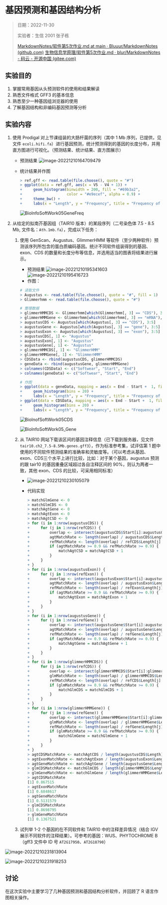 # 基因预测和基因结构分析

> 日期：2022-11-30
>
> 实验者：生信 2001 张子栋
>
> [MarkdownNotes/软件第5次作业.md at main · Bluuur/MarkdownNotes (github.com)](https://github.com/Bluuur/MarkdownNotes/blob/main/生物信息学原理/软件第5次作业.md)
> [生物信息学原理/软件第5次作业.md · blur/MarkdownNotes - 码云 - 开源中国 (gitee.com)](https://gitee.com/bluur/MarkdownNotes/blob/main/生物信息学原理/软件第5次作业.md)

## 实验目的

1. 掌握常用基因从头预测软件的使用和结果解读
2. 熟悉文件格式 GFF3 的基本信息
3. 熟悉至少一种基因组浏览器的使用
4. 了解基因结构和非编码基因预测等分析

## 实验内容

1. 使用 Prodigal 对上节课组装的大肠杆菌的序列（其中 1 Mb 序列，已提供，见文件 `ecoli.hifi.fa`）进行基因预测，统计预测得到的基因的长度分布，并用直方图进行可视化。（预测结果、统计结果、直方图展示）

   + 预测结果
     ![image-20221210164709479](软件第5次作业.assets/image-20221210164709479.png)

   + 统计结果并作图
     ```R
     > ref.gff <- read.table(file.choose(), quote = "#")
     > ggplot(data = ref.gff, aes(x = V5 - V4 + 1)) + 
     +     geom_histogram(binwidth = 200, fill = "#69b3a2", 
     +                    color = "#e9ecef", alpha = 0.9) +
     +     theme_bw() +
     +     labs(x = "Length", y = "Frequency", title = "Frequency of Gene Length")
     ```

     ![BioInfoSoftWork05GeneFreq](软件第5次作业.assets/BioInfoSoftWork05GeneFreq.svg)

2. 从给定的拟南芥基因组（TAIR10 版本）的某段序列（二号染色体 7.5 - 8.5 Mb, 文件名：`Ath.1mb.fa`），完成以下任务：
   1. 使用 GenScan、Augustus、GlimmerHMM 等软件（至少两种软件）预测该序列所包含的蛋白质编码基因。统计不同软件组装得到的基因、exon、CDS 的数量和长度分布等信息，并选用适当的图表将结果进行展示。
   
      + 预测结果
        ![image-20221210195341603](软件第5次作业.assets/image-20221210195341603.png)
        ![image-20221210195416723](软件第5次作业.assets/image-20221210195416723.png)
      + 作图：
   
      ```R
      # 读取文件
      > Augustus <- read.table(file.choose(), quote = "#", fill = 1)
      > Glimmerhmm <- read.table(file.choose(), quote = "#")
      
      # 整理数据
      > glimmerHMMCDS <- Glimmerhmm[which(Glimmerhmm[, 3] == "CDS"), 3:5]
      > glimmerHMMGene <- Glimmerhmm[which(Glimmerhmm[, 3] == "mRNA"), 3:5]
      > augustusCDS <- Augustus[which(Augustus[, 3] == "CDS"), 3:5]
      > augustusGene <- Augustus[which(Augustus[, 3] == "gene"), 3:5]
      > augustusExon <- Augustus[which(Augustus[, 3] == "exon"), 3:5]
      > augustusCDS[, 1] <- "Augustus"
      > augustusExon[, 1] <- "Augustus"
      > augustusGene[, 1] <- "Augustus"
      > glimmerHMMCDS[, 1] <- "GlimmerHMM"
      > glimmerHMMGene[, 1] <- "GlimmerHMM"
      > CDSData <- rbind(augustusCDS, glimmerHMMCDS)
      > geneData <- rbind(augustusGene, glimmerHMMGene)
      > colnames(CDSData) <- c("Softwear", "Start", "End")
      > colnames(geneData) <- c("Softwear", "Start", "End")
      
      # 作图
      > ggplot(data = geneData, mapping = aes(x = End - Start +  1, fill = Softwear)) + 
      +     geom_histogram(bins = 20) + 
      +     labs(x = "Length", y = "Frequency", title = "Frequency of Gene from Augustus & GlimmerHMM Output Files")
      > ggplot(data = CDSData, mapping = aes(x = End - Start +  1, fill = Softwear)) + 
      +     geom_histogram(bins = 20) + 
      +     labs(x = "Length", y = "Frequency", title = "Frequency of CDS from Augustus & GlimmerHMM Output Files")
      ```
   
      ![BioInofSoftWork05CDS](软件第5次作业.assets/BioInofSoftWork05CDS.svg)
   
      ![BioInfoSoftWork05_Gene](软件第5次作业.assets/BioInfoSoftWork05_Gene.svg)
      
   2. 从 TAIR10 网站下载该区间的基因注释信息（已下载到服务器，见文件 `tair10.ch2_7.5-8.5Mb.genes.gff3`），作为标准参考集，试评估第 1 题中使用的不同软件预测结果的准确率和灵敏度等。（可以考虑从基因、exon、CDS三个水平上进行比较，比如：对于某个基因，augustus 预测的跟 tair10 的基因重叠区域超过各自注释区间的 90%，则认为两者一致，其他 exon、CDS 的比较，可采用相同标准）
   
      + ![image-20221210230105079](软件第5次作业.assets/image-20221210230105079.png)
      
      + 代码实现
      
        ```R
        > matchGlmGene <- 0
        > matchGlmCDS <- 0
        > matchAgtGene <- 0
        > matchAgtExon <- 0
        > matchAgtCSD <- 0
        > for (i in 1:nrow(augustusCDS)) {
        +     for (j in 1:nrow(refCDS)) {
        +         overlap <- intersect(augustusCDS$Start[i]:augustusCDS$End[i], refCDS$Start[j]:refCDS$End[j])
        +         agtMatchRate <- length(overlap) / augustusCDS$Length[i]
        +         refMatchRate <- length(overlap) / refCDS$Length[j]
        +         if (agtMatchRate >= 0.9 && refMatchRate >= 0.9) {
        +             matchAgtCSD = matchAgtCSD + 1
        +         }
        +     }
        + }
        > for (i in 1:nrow(augustusExon)) {
        +     for (j in 1:nrow(refExon)) {
        +         overlap <- intersect(augustusExon$Start[i]:augustusExon$End[i], refExon$Start[j]:refExon$End[j])
        +         agtMatchRate <- length(overlap) / augustusExon$Length[i]
        +         refMatchRate <- length(overlap) / refExon$Length[j]
        +         if (agtMatchRate >= 0.9 && refMatchRate >= 0.9) {
        +             matchAgtExon = matchAgtExon + 1
        +         }
        +     }
        + }
        > for (i in 1:nrow(augustusGene)) {
        +     for (j in 1:nrow(refGene)) {
        +         overlap <- intersect(augustusGene$Start[i]:augustusGene$End[i], refGene$Start[j]:refGene$End[j])
        +         agtMatchRate <- length(overlap) / augustusGene$Length[i]
        +         refMatchRate <- length(overlap) / refGene$Length[j]
        +         if (agtMatchRate >= 0.9 && refMatchRate >= 0.9) {
        +             matchAgtGene = matchAgtGene + 1
        +         }
        +     }
        + }
        > for (i in 1:nrow(glimmerHMMCDS)) {
        +     for (j in 1:nrow(refCDS)) {
        +         overlap <- intersect(glimmerHMMCDS$Start[i]:glimmerHMMCDS$End[i], refCDS$Start[j]:refCDS$End[j])
        +         glmMatchRate <- length(overlap) / glimmerHMMCDS$Length[i]
        +         refMatchRate <- length(overlap) / refCDS$Length[j]
        +         if (glmMatchRate >= 0.9 && refMatchRate >= 0.9) {
        +             matchGlmCDS = matchGlmCDS + 1
        +         }
        +     }
        + }
        > for (i in 1:nrow(glimmerHMMGene)) {
        +     for (j in 1:nrow(refGene)) {
        +         overlap <- intersect(glimmerHMMGene$Start[i]:glimmerHMMGene$End[i], refGene$Start[j]:refGene$End[j])
        +         glmMatchRate <- length(overlap) / glimmerHMMGene$Length[i]
        +         refMatchRate <- length(overlap) / refGene$Length[j]
        +         if (glmMatchRate >= 0.9 && refMatchRate >= 0.9) {
        +             matchGlmGene = matchGlmGene + 1
        +         }
        +     }
        + }
        > agtCDSMatchRate <- matchAgtCDS / length(augustusCDS$Length)
        > agtExonMatchRate <- matchAgtExon / length(augustusExon$Length)
        > agtGeneMatchRate <- matchAgtGene / length(augustusGene$Length)
        > glmCDSMatchRate <- matchGlmCDS / length(glimmerHMMCDS$Length)
        > glmGeneMatchRate <- matchGlmGene / length(glimmerHMMGene$Length)
        > agtCDSMatchRate
        [1] 0.867515
        > agtExonMatchRate
        [1] 0.6848617
        > agtGeneMatchRate
        [1] 0.5131579
        > glmCDSMatchRate
        [1] 0.8698795
        > glmGeneMatchRate
        [1] 0.1367521
        ```
      
   3. 试列举 1-2 个基因的在不同软件和 TAIR10 中的注释差异情况（结合 IGV 展示不同软件的注释结果）。可参考的基因：WUS、PHYTOCHROME B （gff3 文件中 ID 号 `AT2G17950`、`AT2G18790`）

![image-20221210231813904](软件第5次作业.assets/image-20221210231813904.png)

![image-20221210231918253](软件第5次作业.assets/image-20221210231918253.png)

## 讨论

在这次实验中主要学习了几种基因预测和基因结构分析软件，并回顾了 R 语言作图相关操作。
